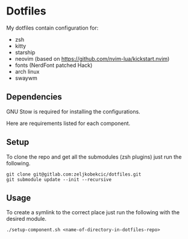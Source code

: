 # Dotfiles

My dotfiles contain configuration for:

- zsh
- kitty
- starship 
- neovim (based on <https://github.com/nvim-lua/kickstart.nvim>)
- fonts (NerdFont patched Hack)
- arch linux
- swaywm

## Dependencies 

GNU Stow is required for installing the configurations.

Here are requirements listed for each component.

## Setup

To clone the repo and get all the submodules (zsh plugins) just run the following.

```shell
git clone git@gitlab.com:zeljkobekcic/dotfiles.git
git submodule update --init --recursive
```

## Usage

To create a symlink to the correct place just run the following with the desired module.

```shell
./setup-component.sh <name-of-directory-in-dotfiles-repo>
```

